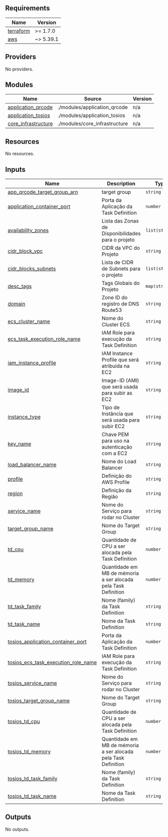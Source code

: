 ## Requirements

| Name | Version |
|------|---------|
| <a name="requirement_terraform"></a> [terraform](#requirement\_terraform) | >= 1.7.0 |
| <a name="requirement_aws"></a> [aws](#requirement\_aws) | ~> 5.39.1 |

## Providers

No providers.

## Modules

| Name | Source | Version |
|------|--------|---------|
| <a name="module_application_qrcode"></a> [application\_qrcode](#module\_application\_qrcode) | ./modules/application_qrcode | n/a |
| <a name="module_application_tosios"></a> [application\_tosios](#module\_application\_tosios) | ./modules/application_tosios | n/a |
| <a name="module_core_infrastructure"></a> [core\_infrastructure](#module\_core\_infrastructure) | ./modules/core_infrastructure | n/a |

## Resources

No resources.

## Inputs

| Name | Description | Type | Default | Required |
|------|-------------|------|---------|:--------:|
| <a name="input_app_qrcode_target_group_arn"></a> [app\_qrcode\_target\_group\_arn](#input\_app\_qrcode\_target\_group\_arn) | target group | `string` | `null` | no |
| <a name="input_application_container_port"></a> [application\_container\_port](#input\_application\_container\_port) | Porta da Aplicação da Task Definition | `number` | `null` | no |
| <a name="input_availability_zones"></a> [availability\_zones](#input\_availability\_zones) | Lista das Zonas de Disponibilidades para o projeto | `list(string)` | `null` | no |
| <a name="input_cidr_block_vpc"></a> [cidr\_block\_vpc](#input\_cidr\_block\_vpc) | CIDR da VPC do Projeto | `string` | `null` | no |
| <a name="input_cidr_blocks_subnets"></a> [cidr\_blocks\_subnets](#input\_cidr\_blocks\_subnets) | Lista de CIDR de Subnets para o projeto | `list(string)` | `null` | no |
| <a name="input_desc_tags"></a> [desc\_tags](#input\_desc\_tags) | Tags Globais do Projeto | `map(string)` | `null` | no |
| <a name="input_domain"></a> [domain](#input\_domain) | Zone ID do registro de DNS Route53 | `string` | `null` | no |
| <a name="input_ecs_cluster_name"></a> [ecs\_cluster\_name](#input\_ecs\_cluster\_name) | Nome do Cluster ECS | `string` | `"Projeto"` | no |
| <a name="input_ecs_task_execution_role_name"></a> [ecs\_task\_execution\_role\_name](#input\_ecs\_task\_execution\_role\_name) | IAM Role para execução da Task Definition | `string` | `null` | no |
| <a name="input_iam_instance_profile"></a> [iam\_instance\_profile](#input\_iam\_instance\_profile) | IAM Instance Profile que será atribuida na EC2 | `string` | `null` | no |
| <a name="input_image_id"></a> [image\_id](#input\_image\_id) | Image-ID (AMI) que será usada para subir as EC2 | `string` | `"ami-0f6000d4563f2c95f"` | no |
| <a name="input_instance_type"></a> [instance\_type](#input\_instance\_type) | Tipo de Instância que será usada para subir EC2 | `string` | `"t2.micro"` | no |
| <a name="input_key_name"></a> [key\_name](#input\_key\_name) | Chave PEM para uso na autenticação com a EC2 | `string` | `null` | no |
| <a name="input_load_balancer_name"></a> [load\_balancer\_name](#input\_load\_balancer\_name) | Nome do Load Balancer | `string` | `"LB"` | no |
| <a name="input_profile"></a> [profile](#input\_profile) | Definição do AWS Profile | `string` | `"default"` | no |
| <a name="input_region"></a> [region](#input\_region) | Definição da Região | `string` | `"us-east-2"` | no |
| <a name="input_service_name"></a> [service\_name](#input\_service\_name) | Nome do Serviço para rodar no Cluster | `string` | `"servico"` | no |
| <a name="input_target_group_name"></a> [target\_group\_name](#input\_target\_group\_name) | Nome do Target Group | `string` | `"TG"` | no |
| <a name="input_td_cpu"></a> [td\_cpu](#input\_td\_cpu) | Quantidade de CPU a ser alocada pela Task Definition | `number` | `256` | no |
| <a name="input_td_memory"></a> [td\_memory](#input\_td\_memory) | Quantidade em MB de mémoria a ser alocada pela Task Definition | `number` | `256` | no |
| <a name="input_td_task_family"></a> [td\_task\_family](#input\_td\_task\_family) | Nome (family) da Task Definition | `string` | `null` | no |
| <a name="input_td_task_name"></a> [td\_task\_name](#input\_td\_task\_name) | Nome da Task Definition | `string` | `"TD"` | no |
| <a name="input_tosios_application_container_port"></a> [tosios\_application\_container\_port](#input\_tosios\_application\_container\_port) | Porta da Aplicação da Task Definition | `number` | `null` | no |
| <a name="input_tosios_ecs_task_execution_role_name"></a> [tosios\_ecs\_task\_execution\_role\_name](#input\_tosios\_ecs\_task\_execution\_role\_name) | IAM Role para execução da Task Definition | `string` | `null` | no |
| <a name="input_tosios_service_name"></a> [tosios\_service\_name](#input\_tosios\_service\_name) | Nome do Serviço para rodar no Cluster | `string` | `"servico"` | no |
| <a name="input_tosios_target_group_name"></a> [tosios\_target\_group\_name](#input\_tosios\_target\_group\_name) | Nome do Target Group | `string` | `"TG"` | no |
| <a name="input_tosios_td_cpu"></a> [tosios\_td\_cpu](#input\_tosios\_td\_cpu) | Quantidade de CPU a ser alocada pela Task Definition | `number` | `256` | no |
| <a name="input_tosios_td_memory"></a> [tosios\_td\_memory](#input\_tosios\_td\_memory) | Quantidade em MB de mémoria a ser alocada pela Task Definition | `number` | `256` | no |
| <a name="input_tosios_td_task_family"></a> [tosios\_td\_task\_family](#input\_tosios\_td\_task\_family) | Nome (family) da Task Definition | `string` | `null` | no |
| <a name="input_tosios_td_task_name"></a> [tosios\_td\_task\_name](#input\_tosios\_td\_task\_name) | Nome da Task Definition | `string` | `"TD"` | no |

## Outputs

No outputs.
